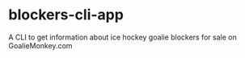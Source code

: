 # blockers-cli-app
A CLI to get information about ice hockey goalie blockers for sale on GoalieMonkey.com
